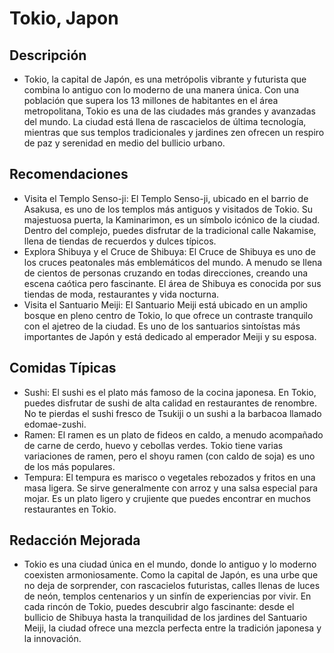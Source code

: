 # Tokio, Japon

## Descripción
- Tokio, la capital de Japón, es una metrópolis vibrante y futurista que combina lo antiguo con lo moderno de una manera única. Con una población que supera los 13 millones de habitantes en el área metropolitana, Tokio es una de las ciudades más grandes y avanzadas del mundo. La ciudad está llena de rascacielos de última tecnología, mientras que sus templos tradicionales y jardines zen ofrecen un respiro de paz y serenidad en medio del bullicio urbano.

## Recomendaciones
- Visita el Templo Senso-ji: El Templo Senso-ji, ubicado en el barrio de Asakusa, es uno de los templos más antiguos y visitados de Tokio. Su majestuosa puerta, la Kaminarimon, es un símbolo icónico de la ciudad. Dentro del complejo, puedes disfrutar de la tradicional calle Nakamise, llena de tiendas de recuerdos y dulces típicos.
- Explora Shibuya y el Cruce de Shibuya: El Cruce de Shibuya es uno de los cruces peatonales más emblemáticos del mundo. A menudo se llena de cientos de personas cruzando en todas direcciones, creando una escena caótica pero fascinante. El área de Shibuya es conocida por sus tiendas de moda, restaurantes y vida nocturna.
- Visita el Santuario Meiji: El Santuario Meiji está ubicado en un amplio bosque en pleno centro de Tokio, lo que ofrece un contraste tranquilo con el ajetreo de la ciudad. Es uno de los santuarios sintoístas más importantes de Japón y está dedicado al emperador Meiji y su esposa.

## Comidas Típicas
- Sushi: El sushi es el plato más famoso de la cocina japonesa. En Tokio, puedes disfrutar de sushi de alta calidad en restaurantes de renombre. No te pierdas el sushi fresco de Tsukiji o un sushi a la barbacoa llamado edomae-zushi.
- Ramen: El ramen es un plato de fideos en caldo, a menudo acompañado de carne de cerdo, huevo y cebollas verdes. Tokio tiene varias variaciones de ramen, pero el shoyu ramen (con caldo de soja) es uno de los más populares.
- Tempura: El tempura es marisco o vegetales rebozados y fritos en una masa ligera. Se sirve generalmente con arroz y una salsa especial para mojar. Es un plato ligero y crujiente que puedes encontrar en muchos restaurantes en Tokio.

## Redacción Mejorada
- Tokio es una ciudad única en el mundo, donde lo antiguo y lo moderno coexisten armoniosamente. Como la capital de Japón, es una urbe que no deja de sorprender, con rascacielos futuristas, calles llenas de luces de neón, templos centenarios y un sinfín de experiencias por vivir. En cada rincón de Tokio, puedes descubrir algo fascinante: desde el bullicio de Shibuya hasta la tranquilidad de los jardines del Santuario Meiji, la ciudad ofrece una mezcla perfecta entre la tradición japonesa y la innovación.